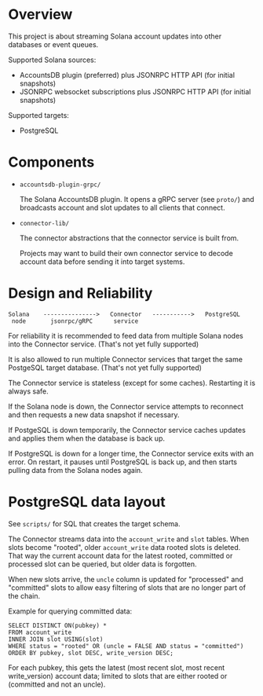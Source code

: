 Overview
========

This project is about streaming Solana account updates into other databases or
event queues.

Supported Solana sources:
- AccountsDB plugin (preferred) plus JSONRPC HTTP API (for initial snapshots)
- JSONRPC websocket subscriptions plus JSONRPC HTTP API (for initial snapshots)

Supported targets:
- PostgreSQL


Components
==========

- `accountsdb-plugin-grpc/`

  The Solana AccountsDB plugin. It opens a gRPC server (see `proto/`) and
  broadcasts account and slot updates to all clients that connect.

- `connector-lib/`

  The connector abstractions that the connector service is built from.

  Projects may want to build their own connector service to decode account data
  before sending it into target systems.


Design and Reliability
======================

```
Solana    --------------->   Connector   ----------->   PostgreSQL
 node       jsonrpc/gRPC      service
```

For reliability it is recommended to feed data from multiple Solana nodes into
the Connector service. (That's not yet fully supported)

It is also allowed to run multiple Connector services that target the same
PostgeSQL target database. (That's not yet fully supported)

The Connector service is stateless (except for some caches). Restarting it is
always safe.

If the Solana node is down, the Connector service attempts to reconnect and
then requests a new data snapshot if necessary.

If PostgeSQL is down temporarily, the Connector service caches updates and
applies them when the database is back up.

If PostgreSQL is down for a longer time, the Connector service exits with
an error. On restart, it pauses until PostgreSQL is back up, and then starts
pulling data from the Solana nodes again.


PostgreSQL data layout
======================

See `scripts/` for SQL that creates the target schema.

The Connector streams data into the `account_write` and `slot` tables. When
slots become "rooted", older `account_write` data rooted slots is deleted. That
way the current account data for the latest rooted, committed or processed slot
can be queried, but older data is forgotten.

When new slots arrive, the `uncle` column is updated for "processed" and
"committed" slots to allow easy filtering of slots that are no longer part of
the chain.

Example for querying committed data:
```
SELECT DISTINCT ON(pubkey) *
FROM account_write
INNER JOIN slot USING(slot)
WHERE status = "rooted" OR (uncle = FALSE AND status = "committed")
ORDER BY pubkey, slot DESC, write_version DESC;
```

For each pubkey, this gets the latest (most recent slot, most recent
write_version) account data; limited to slots that are either rooted or
(committed and not an uncle).
